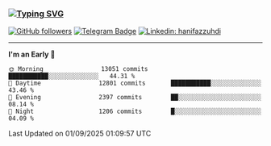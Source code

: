 ### [![Typing SVG](https://readme-typing-svg.herokuapp.com?font=lato&size=22&lines=Hi+There+👋)](https://git.io/typing-svg) 

[![GitHub followers](https://img.shields.io/github/followers/hanifazzuhdi?label=Follow&style=social)](https://github.com/hanifazzuhdi/?tab=follow) 
[![Telegram Badge](https://img.shields.io/badge/-hanif0198-blue?style=social&logo=telegram&link=https://www.t.me/hanif0198/)](https://www.t.me/hanif0198/) 
[![Linkedin: hanifazzuhdi](https://img.shields.io/badge/-hanifazzuhdi-blue?style=flat-square&logo=Linkedin&logoColor=white&link=https://www.linkedin.com/in/hanif-az-zuhdi-69688019b/)](https://www.linkedin.com/in/hanif-az-zuhdi-69688019b/) 

<hr/>

<!--START_SECTION:waka-->
**I'm an Early 🐤** 

```text
🌞 Morning                13051 commits       ███████████░░░░░░░░░░░░░░   44.31 % 
🌆 Daytime                12801 commits       ███████████░░░░░░░░░░░░░░   43.46 % 
🌃 Evening                2397 commits        ██░░░░░░░░░░░░░░░░░░░░░░░   08.14 % 
🌙 Night                  1206 commits        █░░░░░░░░░░░░░░░░░░░░░░░░   04.09 % 
```



 Last Updated on 01/09/2025 01:09:57 UTC
<!--END_SECTION:waka-->
